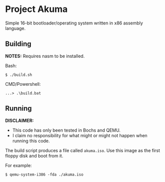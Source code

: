 # Project Akuma

Simple 16-bit bootloader/operating system written in x86 assembly language.

## Building

**NOTES:** Requires nasm to be installed. 

Bash:
```
$ ./build.sh
```

CMD/Powershell:
```
...> .\build.bat
```

## Running

**DISCLAIMER:**  
- This code has only been tested in Bochs and QEMU.  
- I claim no responsibility for what might or might not happen when running this code.

The build script produces a file called `akuma.iso`.
Use this image as the first floppy disk and boot from it.

For example:
```
$ qemu-system-i386 -fda ./akuma.iso
```
